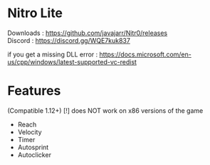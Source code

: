 # Nitro Lite
Downloads   : https://github.com/javajarr/Nitr0/releases  
Discord     : https://discord.gg/WQE7kuk837  

if you get a missing DLL error : https://docs.microsoft.com/en-us/cpp/windows/latest-supported-vc-redist

# Features
(Compatible 1.12+)
[!] does NOT work on x86 versions of the game
- Reach
- Velocity
- Timer
- Autosprint
- Autoclicker

